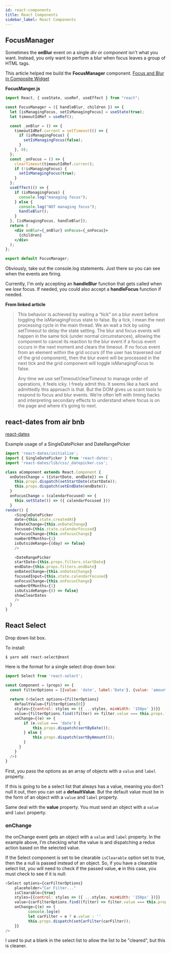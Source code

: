 ```yaml
---
id: react-components
title: React Components
sidebar_label: React Components
---
```


## FocusManager

Sometimes the **onBlur** event on a single *div* or *component* isn't what you want.  Instead, you only want to perform a blur when focus leaves a group of HTML tags.

This article helped me build the **FocusManager** component. [Focus and Blur in Composite Widget]( https://medium.com/@jessebeach/dealing-with-focus-and-blur-in-a-composite-widget-in-react-90d3c3b49a9b )

**FocusManger.js**

```jsx
import React, { useState, useRef, useEffect } from "react";

const FocusManager = ({ handleBlur, children }) => {
  let [isManagingFocus, setIsManagingFocus] = useState(true);
  let timeoutIdRef = useRef();

  const _onBlur = () => {
    timeoutIdRef.current = setTimeout(() => {
      if (isManagingFocus) {
        setIsManagingFocus(false);
      }
    }, 0);
  };
  const _onFocus = () => {
    clearTimeout(timeoutIdRef.current);
    if (!isManagingFocus) {
      setIsManagingFocus(true);
    }
  };
  useEffect(() => {
    if (isManagingFocus) {
      console.log("managing focus");
    } else {
      console.log("NOT managing focus");
      handleBlur();
    }
  }, [isManagingFocus, handleBlur]);
  return (
    <div onBlur={_onBlur} onFocus={_onFocus}>
      {children}
    </div>
  );
};

export default FocusManager;
```

Obviously, take out the console.log statements.  Just there so you can see when the events are firing.

Currently, I'm only accepting an **handleBlur** function that gets called when we *lose* focus.  If needed, you could also accept a **handleFocus** function if needed.

**From linked article**

> This behavior is achieved by waiting a “tick” on a blur event before toggling the isManagingFocus state to false. By a tick, I mean the next processing cycle in the main thread. We an wait a tick by using setTimeout to delay the state setting. The blur and focus events will happen in the same tick (under normal circumstances), allowing the component to cancel its reaction to the blur event if a focus event occurs in the next moment and clears the timeout. If no focus event from an element within the grid occurs (if the user has traversed out of the grid component), then the blur event will be processed in the next tick and the grid component will toggle isManagingFocus to false.
>
> Any time we use setTimeout/clearTimeout to manage order of operations, it feels icky. I freely admit this. It seems like a hack and admittedly this approach is that. But the DOM gives us scant tools to respond to focus and blur events. We’re often left with timing hacks and interpreting secondary effects to understand where focus is on the page and where it’s going to next.

## react-dates from air bnb

[react-dates](https://github.com/airbnb/react-dates)

Example usage of a SingleDatePicker and DateRangePicker

```javascript
import 'react-dates/initialize';
import { SingleDatePicker } from 'react-dates';
import 'react-dates/lib/css/_datepicker.css';

class aComponent extends React.Component {
  onDatesChange = ({startDate, endDate}) => {
    this.props.dispatch(setStartDate(startDate));
    this.props.dispatch(setEndDate(endDate));
  }
  onFocusChange = (calendarFocused) => {
    this.setState(() => ({ calendarFocused }))
  }
render() {  
    <SingleDatePicker
    date={this.state.createdAt}
    onDateChange={this.onDateChange}
    focused={this.state.calendarFocused}
    onFocusChange={this.onFocusChange}
    numberOfMonths={1}
    isOutsideRange={(day) => false}
    />

    <DateRangePicker 
    startDate={this.props.filters.startDate}
    endDate={this.props.filters.endDate}
    onDatesChange={this.onDatesChange}
    focusedInput={this.state.calendarFocused}
    onFocusChange={this.onFocusChange}
    numberOfMonths={1}
    isOutsideRange={() => false}
    showClearDates
    />
  }
}
```

## React Select

Drop down list box. 

To install:

```
$ yarn add react-select@next
```

Here is the format for a single select drop down box:

```javascript
import Select from 'react-select'; 

const Component = (props) => {
  const filterOptions = [{value: 'date', label:'Date'}, {value: 'amount', label: 'Amount'}];
  
  return (<Select options={filterOptions} 
	defaultValue={filterOptions[0]}
	styles={{control: styles => ({ ...styles, minWidth: '150px' })}}
	value={filterOptions.find((filter) => filter.value === this.props.filters.sortBy)}
	onChange={(e) => {
    	if (e.value === 'date') {
        	this.props.dispatch(sortByDate());
       	} else {
        	this.props.dispatch(sortByAmount());
        }
	  }
	}
  />)
}

```

First, you pass the options as an array of objects with a  `value` and `label` property.

If this is going to be a select list that always has a value, meaning you don't null it out, then you can set a **defaultValue**. But the default value must be in the form of an object with a  `value` and `label` property.

Same deal with the **value** property.  You must send an object with a `value` and `label` property.

### onChange

the onChange event gets an object with a `value` and `label` property.  In the example above, I'm checking what the value is and dispatching a redux action based on the selected value.

If the Select component is set to be clearable `isClearable` option set to true, then the a null is passed instead of an object.  So, if you have a clearable select list, you will need to check if the passed value, **e** in this case, you must check to see if it is null:

```javascript
<Select options={carFilterOptions} 
	placeholder="Car Filter..."
	isClearable={true}
	styles={{control: styles => ({ ...styles, minWidth: '150px' })}}
	value={carFilterOptions.find((filter) => filter.value === this.props.filters.carIdFilter)}
	onChange={(e) => {
          console.log(e)
          let carFilter = e ? e.value : ''
          this.props.dispatch(setCarFilter(carFilter));
	}}
/>
```

I used to put a blank in the select list to allow the list to be "cleared", but this is cleaner.